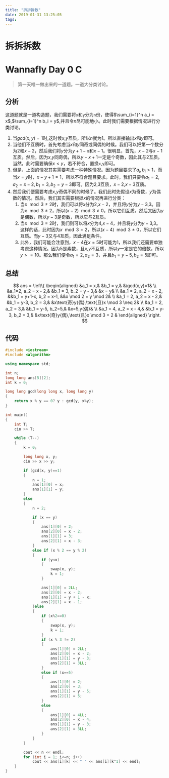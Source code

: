 ```yaml
---
title: "拆拆拆数"
date: 2019-01-31 13:25:05
tags: 
---
```


# 拆拆拆数

# Wannafly Day 0 C

> 第一天唯一做出来的一道题。一道大分类讨论。

<!--more-->

## 分析

这道题就是一道构造题，我们需要将`x`和`y`分为`n`份，使得$\sum_{i=1}^n a_i = x$,$\sum_{i=1}^n b_i = y$,并且令$n$尽可能地小。此时我们需要根据情况进行分类讨论。

1. 当$gcd(x,y)=1$时,这时候$x$,$y$互质，所以$n$就为$1$。所以直接输出$x$和$y$即可。
2. 当他们不互质时，首先考虑当$x$和$y$同奇或同偶的时候。我们可以把第一个数分为$2$和$x-2$，然后我们将$y$分为$y+1-x$和$x-1$。很明显，首先，$x-2$与$x-1$互质。然后，因为$x$,$y$同奇偶，所以$y-x+1$一定是个奇数，因此其与$2$互质。当然，此时需要确保$x<y$，若不符合，置换`x`,`y`即可。
3. 但是，上面的情况其实需要考虑一种特殊情况。因为题目要求了$a_i, b_i > 1$，而当$x=y$时，$x-y+1=1$，所以不符合题目要求。此时，我们只要令$a_1 = 2, a_2 = x - 2, b_1 = 3, b_2 = y - 3$即可。因为$2$,$3$互质，$x-2$,$x-3$互质。
4. 然后我们便需要考虑$x$,$y$奇偶不同的时候了。我们此时先假设$x$为奇数，$y$为偶数的情况。然后，我们其实需要根据$x$的情况再进行分类：
    1. 当$x \mod 3 \neq 2$时，我们可以将$x$分为$2$,$x-2$，并且将$y$分为$y-3$,$3$。因为$x \mod 3 \neq 2$，所以$(x-2) \mod 3 \neq 0$，所以它们互质。然后又因为$y$是偶数，所以$y-3$是奇数，所以它与$2$互质。
    2. 当$x \mod 3 = 2$时，我们则可以将$x$分为$4$,$x-4$，并且将$y$分为$y-3$,$3$。这样的话，此时因为$x \mod 3 = 2$，所以$(x-4) \mod 3 \neq 0$，所以它们互质。而$y-3$又与$4$互质，因此满足条件。
    3. 此外，我们可能会注意到，$x-4$在$x=5$时可能为$1$，所以我们还需要单独考虑这种情况。因为$5$是素数，且$x$,$y$不互质，所以$y$一定是它的倍数，所以$y>=10$。那么我们便令$a_1 = 2, a_2 = 3$，并且$b_1 = y - 5, b_2 = 5$即可。

## 总结

$$ ans = \left\{ \begin{aligned} &a_1 = x,& &b_1 = y,& &\gcd(x,y)=1& \\ &a_1=2, a_2 = x - 2,& &b_1 = 3, b_2 = y - 3,& &x = y& \\ &a_1 = 2, a_2 = x - 2, &&b_1 = y+1-x, b_2 = x-1, &&x \mod 2 = y \mod 2& \\ &a_1 = 2, a_2 = x - 2,& &b_1 = y-3, b_2 = 3,& &x\text{奇}y{偶},\text{且}x \mod 3 \neq 2& \\ &a_1 = 2, a_2 = 3,& &b_1 = y-5, b_2=5,& &x=5,y{偶}& \\ &a_1 = 4, a_2 = x - 4,& &b_1 = y-3, b_2 = 3,& &x\text{奇}y{偶},\text{且}x \mod 3 = 2 & \end{aligned} \right. $$

## 代码

```C++
#include <iostream>
#include <algorithm>

using namespace std;

int n;
long long ans[5][2];
int k = 0;

long long gcd(long long x, long long y)
{
    return x % y == 0? y : gcd(y, x%y);
}

int main()
{
    int T;
    cin >> T;

    while (T--)
    {
        k = 0;

        long long x, y;
        cin >> x >> y;

        if (gcd(x, y)==1)
        {
            n = 1;
            ans[1][0] = x;
            ans[1][1] = y;
        }
        else
        {
            n = 2;

            if (x == y)
            {
                ans[1][0] = 2;
                ans[2][0] = x - 2;
                ans[1][1] = 3;
                ans[2][1] = x - 3;
            }
            else if (x % 2 == y % 2)
            {
                if (y<x)
                {
                    swap(x, y);
                    k = 1;
                }

                ans[1][0] = 2LL;
                ans[2][0] = x - 2;
                ans[1][1] = y + 1 - x;
                ans[2][1] = x - 1;
            }else
            {
                if (x%2==0)
                {
                    swap(x, y);
                    k = 1;
                }
                if (x % 3 != 2)
                {
                    ans[1][0] = 2LL;
                    ans[2][0] = x - 2;
                    ans[1][1] = y - 3;
                    ans[2][1] = 3LL;
                }
                else if (x==5)
                {
                    ans[1][0] = 2;
                    ans[2][0] = 3;
                    ans[1][1] = y - 5;
                    ans[2][1] = 5;
                }
                else 
                {
                    ans[1][0] = 4LL;
                    ans[2][0] = x - 4;
                    ans[1][1] = y - 3;
                    ans[2][1] = 3LL;
                }
            }
        }

        cout << n << endl;
        for (int i = 1; i<=n; i++)
            cout << ans[i][k] << " " << ans[i][k^1] << endl;
    }
}
```